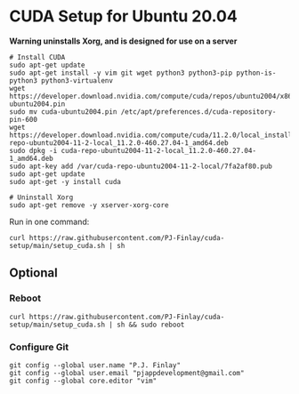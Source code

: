 # CUDA Setup for Ubuntu 20.04
**Warning uninstalls Xorg, and is designed for use on a server**
```
# Install CUDA
sudo apt-get update
sudo apt-get install -y vim git wget python3 python3-pip python-is-python3 python3-virtualenv
wget https://developer.download.nvidia.com/compute/cuda/repos/ubuntu2004/x86_64/cuda-ubuntu2004.pin
sudo mv cuda-ubuntu2004.pin /etc/apt/preferences.d/cuda-repository-pin-600
wget https://developer.download.nvidia.com/compute/cuda/11.2.0/local_installers/cuda-repo-ubuntu2004-11-2-local_11.2.0-460.27.04-1_amd64.deb
sudo dpkg -i cuda-repo-ubuntu2004-11-2-local_11.2.0-460.27.04-1_amd64.deb
sudo apt-key add /var/cuda-repo-ubuntu2004-11-2-local/7fa2af80.pub
sudo apt-get update
sudo apt-get -y install cuda

# Uninstall Xorg
sudo apt-get remove -y xserver-xorg-core

```
Run in one command:
```
curl https://raw.githubusercontent.com/PJ-Finlay/cuda-setup/main/setup_cuda.sh | sh
```
## Optional
### Reboot
```
curl https://raw.githubusercontent.com/PJ-Finlay/cuda-setup/main/setup_cuda.sh | sh && sudo reboot
```
### Configure Git
```
git config --global user.name "P.J. Finlay"
git config --global user.email "pjappdevelopment@gmail.com"
git config --global core.editor "vim"
```
